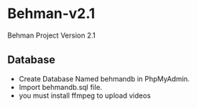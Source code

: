 # Behman-v2.1
Behman Project Version 2.1

## Database
- Create Database Named behmandb in PhpMyAdmin.
- Import behmandb.sql file.
- you must install ffmpeg to upload videos